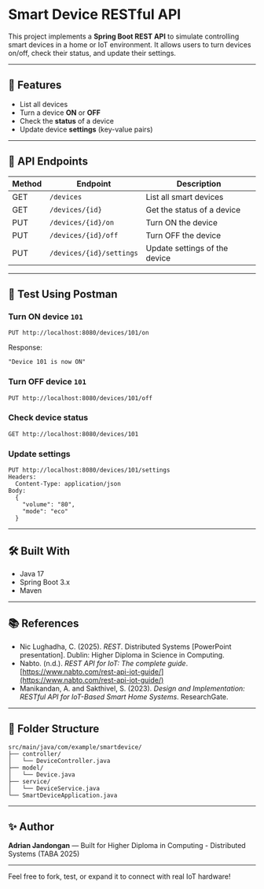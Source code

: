 # Smart Device RESTful API

This project implements a **Spring Boot REST API** to simulate controlling smart devices in a home or IoT environment. It allows users to turn devices on/off, check their status, and update their settings.

---

## 🚀 Features

* List all devices
* Turn a device **ON** or **OFF**
* Check the **status** of a device
* Update device **settings** (key-value pairs)

---

## 🧠 API Endpoints

| Method | Endpoint                 | Description                   |
| ------ | ------------------------ | ----------------------------- |
| GET    | `/devices`               | List all smart devices        |
| GET    | `/devices/{id}`          | Get the status of a device    |
| PUT    | `/devices/{id}/on`       | Turn ON the device            |
| PUT    | `/devices/{id}/off`      | Turn OFF the device           |
| PUT    | `/devices/{id}/settings` | Update settings of the device |

---

## 🧪 Test Using Postman

### Turn ON device `101`

```
PUT http://localhost:8080/devices/101/on
```

Response:

```
"Device 101 is now ON"
```

### Turn OFF device `101`

```
PUT http://localhost:8080/devices/101/off
```

### Check device status

```
GET http://localhost:8080/devices/101
```

### Update settings

```
PUT http://localhost:8080/devices/101/settings
Headers:
  Content-Type: application/json
Body:
  {
    "volume": "80",
    "mode": "eco"
  }
```

---

## 🛠 Built With

* Java 17
* Spring Boot 3.x
* Maven

---

## 📚 References

* Nic Lughadha, C. (2025). *REST*. Distributed Systems \[PowerPoint presentation]. Dublin: Higher Diploma in Science in Computing.
* Nabto. (n.d.). *REST API for IoT: The complete guide*. [https://www.nabto.com/rest-api-iot-guide/](https://www.nabto.com/rest-api-iot-guide/)
* Manikandan, A. and Sakthivel, S. (2023). *Design and Implementation: RESTful API for IoT-Based Smart Home Systems*. ResearchGate.

---

## 📂 Folder Structure

```
src/main/java/com/example/smartdevice/
├── controller/
│   └── DeviceController.java
├── model/
│   └── Device.java
├── service/
│   └── DeviceService.java
└── SmartDeviceApplication.java
```

---

## ✨ Author

**Adrian Jandongan** — Built for Higher Diploma in Computing - Distributed Systems (TABA 2025)

---

Feel free to fork, test, or expand it to connect with real IoT hardware!
